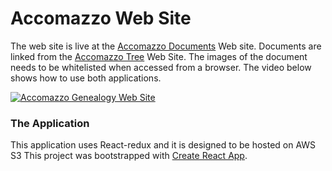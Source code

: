 # Accomazzo Web Site
The web site is live at the [Accomazzo Documents](http://accomazzo.org) Web site. 
Documents are linked from the [Accomazzo Tree](http://accomazzo.org/?documents) Web Site.
The images of the document needs to be whitelisted when accessed from a browser. The video below shows how to use both applications.

[![Accomazzo Genealogy Web Site](http://img.youtube.com/vi/PJEN77-Qv8E/0.jpg)](http://www.youtube.com/watch?v=PJEN77-Qv8E)

### The Application
This application uses  React-redux and it is designed to be hosted on AWS S3
This project was bootstrapped with [Create React App](https://github.com/facebook/create-react-app).
